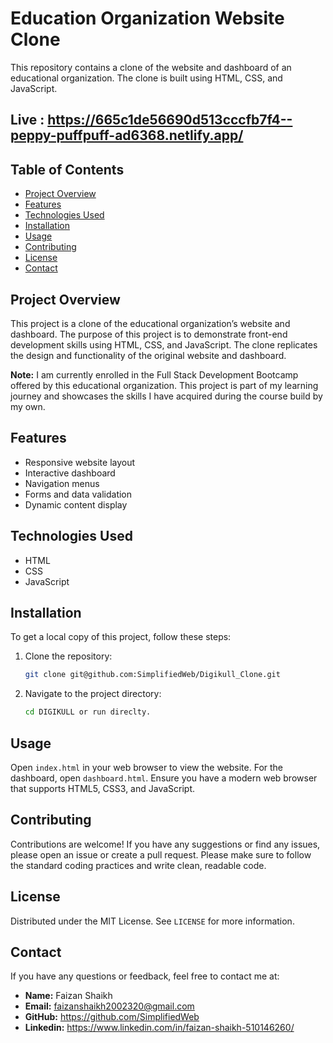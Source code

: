 # Education Organization Website Clone

This repository contains a clone of the website and dashboard of an educational organization. The clone is built using HTML, CSS, and JavaScript.

## Live : https://665c1de56690d513cccfb7f4--peppy-puffpuff-ad6368.netlify.app/

## Table of Contents

- [Project Overview](#project-overview)
- [Features](#features)
- [Technologies Used](#technologies-used)
- [Installation](#installation)
- [Usage](#usage)
- [Contributing](#contributing)
- [License](#license)
- [Contact](#contact)

## Project Overview

This project is a clone of the educational organization’s website and dashboard. The purpose of this project is to demonstrate front-end development skills using HTML, CSS, and JavaScript. The clone replicates the design and functionality of the original website and dashboard.

**Note:** I am currently enrolled in the Full Stack Development Bootcamp offered by this educational organization. This project is part of my learning journey and showcases the skills I have acquired during the course build by my own.

## Features

- Responsive website layout
- Interactive dashboard
- Navigation menus
- Forms and data validation
- Dynamic content display

## Technologies Used

- HTML
- CSS
- JavaScript

## Installation

To get a local copy of this project, follow these steps:

1. Clone the repository:
    ```sh
    git clone git@github.com:SimplifiedWeb/Digikull_Clone.git
    ```
2. Navigate to the project directory:
    ```sh
    cd DIGIKULL or run direclty.
    ```

## Usage

Open `index.html` in your web browser to view the website. For the dashboard, open `dashboard.html`. Ensure you have a modern web browser that supports HTML5, CSS3, and JavaScript.

## Contributing

Contributions are welcome! If you have any suggestions or find any issues, please open an issue or create a pull request. Please make sure to follow the standard coding practices and write clean, readable code.

## License

Distributed under the MIT License. See `LICENSE` for more information.

## Contact

If you have any questions or feedback, feel free to contact me at:
- **Name:** Faizan Shaikh
- **Email:** faizanshaikh2002320@gmail.com
- **GitHub:** https://github.com/SimplifiedWeb
- **Linkedin:** https://www.linkedin.com/in/faizan-shaikh-510146260/

